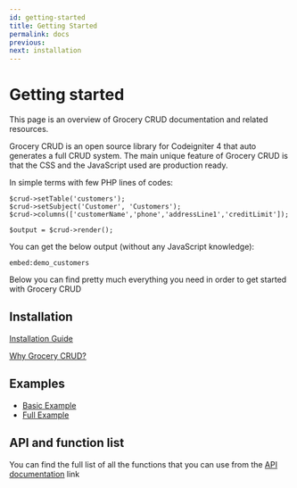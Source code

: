 ```yaml
---
id: getting-started
title: Getting Started
permalink: docs
previous: 
next: installation
---
```


# Getting started

This page is an overview of Grocery CRUD documentation and related resources.

Grocery CRUD is an open source library for Codeigniter 4 that auto generates a full CRUD system. 
The main unique feature of Grocery CRUD is that the CSS and the JavaScript used are production ready.

In simple terms with few PHP lines of codes:

<pre><code class="language-php">$crud->setTable('customers');
$crud->setSubject('Customer', 'Customers');
$crud->columns(['customerName','phone','addressLine1','creditLimit']);

$output = $crud->render();
</code></pre>

You can get the below output (without any JavaScript knowledge):

`embed:demo_customers`

Below you can find pretty much everything you need in order to get started with Grocery CRUD

## Installation
 
[Installation Guide](installation)

[Why Grocery CRUD?](why-grocery-crud)

## Examples

- [Basic Example](basic-example)
- [Full Example](full-example)

## API and function list

You can find the full list of all the functions that you can use from the [API documentation](api-and-functions-list) link
